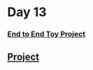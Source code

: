 # Day 13

### [End to End Toy Project](https://www.youtube.com/watch?v=dr7z7a_8lQw&list=PLKnIA16_Rmvbr7zKYQuBfsVkjoLcJgxHH&index=13)

## [Project](./Project/index.md)